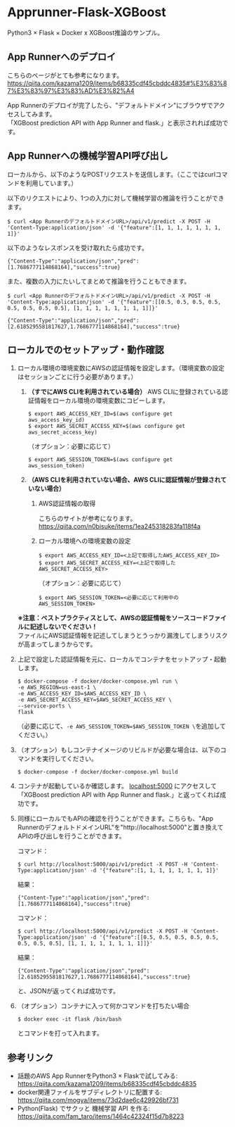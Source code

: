 # Apprunner-Flask-XGBoost

Python3 × Flask × Docker x XGBoost推論のサンプル。


## App Runnerへのデプロイ
こちらのページがとても参考になります。  
https://qiita.com/kazama1209/items/b68335cdf45cbddc4835#%E3%83%87%E3%83%97%E3%83%AD%E3%82%A4

App Runnerのデプロイが完了したら、"デフォルトドメイン"にブラウザでアクセスしてみます。  
「XGBoost prediction API with App Runner and flask.」と表示されれば成功です。


## App Runnerへの機械学習API呼び出し
ローカルから、以下のようなPOSTリクエストを送信します。（ここではcurlコマンドを利用しています。）

以下のリクエストにより、1つの入力に対して機械学習の推論を行うことができます。

```
$ curl <App RunnerのデフォルトドメインURL>/api/v1/predict -X POST -H 'Content-Type:application/json' -d '{"feature":[1, 1, 1, 1, 1, 1, 1, 1]}'
```

以下のようなレスポンスを受け取れたら成功です。

```
{"Content-Type":"application/json","pred":[1.7686777114868164],"success":true}
```

また、複数の入力にたいしてまとめて推論を行うこともできます。

```
$ curl <App RunnerのデフォルトドメインURL>/api/v1/predict -X POST -H 'Content-Type:application/json' -d '{"feature":[[0.5, 0.5, 0.5, 0.5, 0.5, 0.5, 0.5, 0.5], [1, 1, 1, 1, 1, 1, 1, 1]]}'

{"Content-Type":"application/json","pred":[2.6185295581817627,1.7686777114868164],"success":true}
```

## ローカルでのセットアップ・動作確認
1. ローカル環境の環境変数にAWSの認証情報を設定します。（環境変数の設定はセッションごとに行う必要があります。）
    1. **（すでにAWS CLIを利用されている場合）**
        AWS CLIに登録されている認証情報をローカル環境の環境変数にコピーします。  
        ```
        $ export AWS_ACCESS_KEY_ID=$(aws configure get aws_access_key_id)
        $ export AWS_SECRET_ACCESS_KEY=$(aws configure get aws_secret_access_key)
        ```
        （オプション：必要に応じて）
        ```
        $ export AWS_SESSION_TOKEN=$(aws configure get aws_session_token)
        ```
    1. **（AWS CLIを利用されていない場合、AWS CLIに認証情報が登録されていない場合）**
        1. AWS認証情報の取得

            こちらのサイトが参考になります。https://qiita.com/n0bisuke/items/1ea245318283fa118f4a

        1. ローカル環境への環境変数の設定

            ```
            $ export AWS_ACCESS_KEY_ID=<上記で取得したAWS_ACCESS_KEY_ID>
            $ export AWS_SECRET_ACCESS_KEY=<上記で取得したAWS_SECRET_ACCESS_KEY>
            ```
            （オプション：必要に応じて）
            ```
            $ export AWS_SESSION_TOKEN=<必要に応じて利用中のAWS_SESSION_TOKEN>
            ```

    **※注意：ベストプラクティスとして、AWSの認証情報をソースコードファイルに記述しないでください！**  
    ファイルにAWS認証情報を記述してしまうとうっかり漏洩してしまうリスクが高まってしまうからです。

1. 上記で設定した認証情報を元に、ローカルでコンテナをセットアップ・起動します。
    ```
    $ docker-compose -f docker/docker-compose.yml run \
    -e AWS_REGION=us-east-1 \
    -e AWS_ACCESS_KEY_ID=$AWS_ACCESS_KEY_ID \
    -e AWS_SECRET_ACCESS_KEY=$AWS_SECRET_ACCESS_KEY \
    --service-ports \
    flask
    ```
    （必要に応じて、`-e AWS_SESSION_TOKEN=$AWS_SESSION_TOKEN \`を追加してください。）

1. （オプション）もしコンテナイメージのリビルドが必要な場合は、以下のコマンドを実行してください。
   ```
   $ docker-compose -f docker/docker-compose.yml build
   ```

1. コンテナが起動しているか確認します。
  [localhost:5000](http://localhost:5000/) にアクセスして「XGBoost prediction API with App Runner and flask.」と返ってくれば成功です。

1. 同様にローカルでもAPIの確認を行うことができます。こちらも、"App RunnerのデフォルトドメインURL"を"http://localhost:5000"と置き換えてAPIの呼び出しを行うことができます。

    コマンド：
    ```
    $ curl http://localhost:5000/api/v1/predict -X POST -H 'Content-Type:application/json' -d '{"feature":[1, 1, 1, 1, 1, 1, 1, 1]}'
    ```
    結果：
    ```
    {"Content-Type":"application/json","pred":[1.7686777114868164],"success":true}
    ```

    コマンド：
    ```
    $ curl http://localhost:5000/api/v1/predict -X POST -H 'Content-Type:application/json' -d '{"feature":[[0.5, 0.5, 0.5, 0.5, 0.5, 0.5, 0.5, 0.5], [1, 1, 1, 1, 1, 1, 1, 1]]}'
    ```
    結果：
    ```
    {"Content-Type":"application/json","pred":[2.6185295581817627,1.7686777114868164],"success":true}
    ```
    と、JSONが返ってくれば成功です。

1. （オプション）コンテナに入って何かコマンドを打ちたい場合
    ```
    $ docker exec -it flask /bin/bash
    ```
    とコマンドを打って入れます。




## 参考リンク
* 話題のAWS App RunnerをPython3 × Flaskで試してみる:
  https://qiita.com/kazama1209/items/b68335cdf45cbddc4835
* docker関連ファイルをサブディレクトリに配置する:
  https://qiita.com/mogya/items/73d2dae6c429926bf731
* Python(Flask) でサクッと 機械学習 API を作る:
  https://qiita.com/fam_taro/items/1464c42324f15d7b8223
 